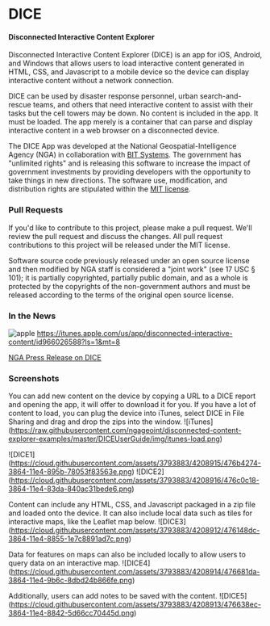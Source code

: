 # DICE

#### Disconnected Interactive Content Explorer ####

Disconnected Interactive Content Explorer (DICE) is an app for iOS, Android, and Windows that allows users to load interactive content generated in HTML, CSS, and Javascript to a mobile device so the device can display interactive content without a network connection.

DICE can be used by disaster response personnel, urban search-and-rescue teams, and others that need interactive content to assist with their tasks but the cell towers may be down.  No content is included in the app.  It must be loaded.  The app merely is a container that can parse and display interactive content in a web browser on a disconnected device.

The DICE App was developed at the National Geospatial-Intelligence Agency (NGA) in collaboration with [BIT Systems](https://www.bit-sys.com/index.jsp). The government has "unlimited rights" and is releasing this software to increase the impact of government investments by providing developers with the opportunity to take things in new directions. The software use, modification, and distribution rights are stipulated within the [MIT license](http://choosealicense.com/licenses/mit/).

### Pull Requests ###
If you'd like to contribute to this project, please make a pull request. We'll review the pull request and discuss the changes. All pull request contributions to this project will be released under the MIT license.

Software source code previously released under an open source license and then modified by NGA staff is considered a "joint work" (see 17 USC § 101); it is partially copyrighted, partially public domain, and as a whole is protected by the copyrights of the non-government authors and must be released according to the terms of the original open source license.

### In the News
![apple](https://cloud.githubusercontent.com/assets/5178768/3282091/12748fd8-f4d7-11e3-837c-25e9c5423116.png)
https://itunes.apple.com/us/app/disconnected-interactive-content/id966026588?ls=1&mt=8

[NGA Press Release on DICE](https://www1.nga.mil/MediaRoom/PressReleases/Pages/2015-06.aspx)

### Screenshots
You can add new content on the device by copying a URL to a DICE report and opening the app, it will offer to download it for you. If you have a lot of content to load, you can plug the device into iTunes, select DICE in File Sharing and drag and drop the zips into the window.
![iTunes] (https://raw.githubusercontent.com/ngageoint/disconnected-content-explorer-examples/master/DICEUserGuide/img/itunes-load.png)

![DICE1] (https://cloud.githubusercontent.com/assets/3793883/4208915/476b4274-3864-11e4-895b-78053f83563e.png)
![DICE2] (https://cloud.githubusercontent.com/assets/3793883/4208916/476c0c18-3864-11e4-83da-840ac31bede6.png)

Content can include any HTML, CSS, and Javascript packaged in a zip file and loaded onto the device. It can also include local data such as tiles for interactive maps, like the Leaflet map below.
![DICE3] (https://cloud.githubusercontent.com/assets/3793883/4208912/476148dc-3864-11e4-8855-1e7c8891ad7c.png)

Data for features on maps can also be included locally to allow users to query data on an interactive map.
![DICE4] (https://cloud.githubusercontent.com/assets/3793883/4208914/476681da-3864-11e4-9b6c-8dbd24b866fe.png)

Additionally, users can add notes to be saved with the content.
![DICE5] (https://cloud.githubusercontent.com/assets/3793883/4208913/476638ec-3864-11e4-8842-5d66cc70445d.png)
